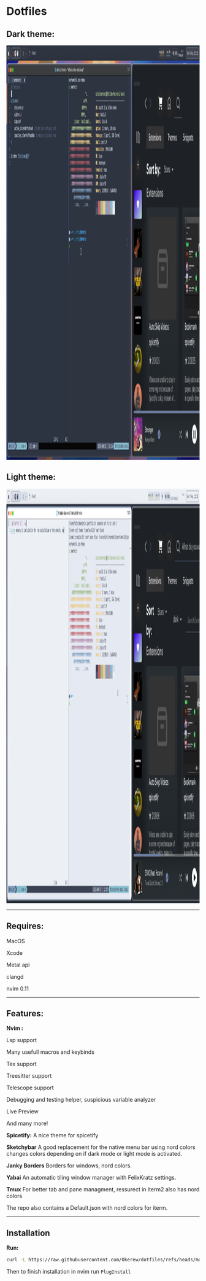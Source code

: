 # Dotfiles
## Dark theme:
<img width="1920" height="1080" alt="image" src="dark.png" />

## Light theme:
<img width="1920" height="1080" alt="image" src="light.png" />


--------------------------------------------------------

## Requires: 

MacOS

Xcode 

Metal api

clangd 

nvim 0.11

----- 

## Features:

**Nvim :**

Lsp support

Many usefull macros and keybinds

Tex support

Treesitter support

Telescope support

Debugging and testing helper, suspicious variable analyzer 

Live Preview

And many more!

**Spicetify:**
A nice theme for spicetify

**Sketchybar**
A good replacement for the native menu bar using nord colors changes colors depending on if dark mode or light mode is activated.

**Janky Borders**
Borders for windows, nord colors.

**Yabai**
An automatic tiling window manager with FelixKratz settings.

**Tmux**
For better tab and pane managment, ressurect in iterm2 also has nord colors

The repo also contains a Default.json with nord colors for iterm.

----

## Installation

**Run:**
```sh
curl -L https://raw.githubusercontent.com/Okerew/dotfiles/refs/heads/main/install.sh | sh
```

Then to finish installation in nvim run `PlugInstall`
